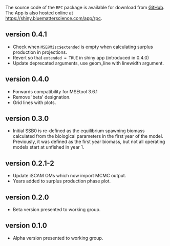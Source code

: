 The source code of the `RPC` package is available for download from [GitHub](https://www.github.com/Blue-Matter/RPC). The App is also hosted online at https://shiny.bluematterscience.com/app/rpc.


## version 0.4.1

- Check when `MSE@Misc$extended` is empty when calculating surplus production in projections. 
- Revert so that `extended = TRUE` in shiny app (introduced in 0.4.0)
- Update deprecated arguments, use geom_line with linewidth argument.

## version 0.4.0

- Forwards compatibility for MSEtool 3.6.1
- Remove 'beta' designation.
- Grid lines with plots.

## version 0.3.0

- Initial SSB0 is re-defined as the equilibrium spawning biomass calculated from the biological parameters in the first year of the model. Previously, it was defined as the first year biomass, but not all operating models start at unfished in year 1.

## version 0.2.1-2

- Update iSCAM OMs which now import MCMC output.
- Years added to surplus production phase plot.

## version 0.2.0

- Beta version presented to working group.

## version 0.1.0

- Alpha version presented to working group.
